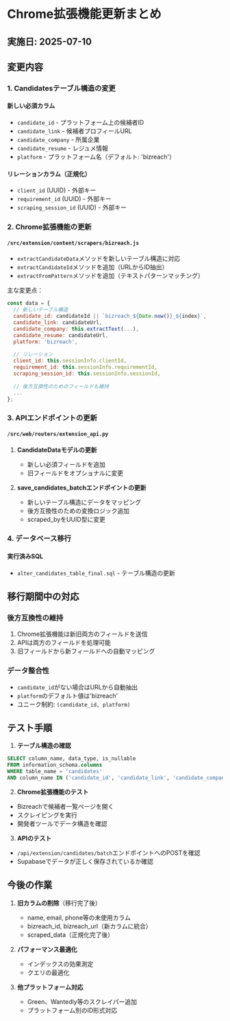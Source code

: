 # Chrome拡張機能更新まとめ

## 実施日: 2025-07-10

## 変更内容

### 1. Candidatesテーブル構造の変更

#### 新しい必須カラム
- `candidate_id` - プラットフォーム上の候補者ID
- `candidate_link` - 候補者プロフィールURL
- `candidate_company` - 所属企業
- `candidate_resume` - レジュメ情報
- `platform` - プラットフォーム名（デフォルト: 'bizreach'）

#### リレーションカラム（正規化）
- `client_id` (UUID) - 外部キー
- `requirement_id` (UUID) - 外部キー
- `scraping_session_id` (UUID) - 外部キー

### 2. Chrome拡張機能の更新

#### `/src/extension/content/scrapers/bizreach.js`
- `extractCandidateData`メソッドを新しいテーブル構造に対応
- `extractCandidateId`メソッドを追加（URLからID抽出）
- `extractFromPattern`メソッドを追加（テキストパターンマッチング）

主な変更点：
```javascript
const data = {
  // 新しいテーブル構造
  candidate_id: candidateId || `bizreach_${Date.now()}_${index}`,
  candidate_link: candidateUrl,
  candidate_company: this.extractText(...),
  candidate_resume: candidateUrl,
  platform: 'bizreach',
  
  // リレーション
  client_id: this.sessionInfo.clientId,
  requirement_id: this.sessionInfo.requirementId,
  scraping_session_id: this.sessionInfo.sessionId,
  
  // 後方互換性のためのフィールドも維持
  ...
};
```

### 3. APIエンドポイントの更新

#### `/src/web/routers/extension_api.py`

1. **CandidateDataモデルの更新**
   - 新しい必須フィールドを追加
   - 旧フィールドをオプショナルに変更

2. **save_candidates_batchエンドポイントの更新**
   - 新しいテーブル構造にデータをマッピング
   - 後方互換性のための変換ロジック追加
   - scraped_byをUUID型に変更

### 4. データベース移行

#### 実行済みSQL
- `alter_candidates_table_final.sql` - テーブル構造の更新

## 移行期間中の対応

### 後方互換性の維持
1. Chrome拡張機能は新旧両方のフィールドを送信
2. APIは両方のフィールドを処理可能
3. 旧フィールドから新フィールドへの自動マッピング

### データ整合性
- `candidate_id`がない場合はURLから自動抽出
- `platform`のデフォルト値は'bizreach'
- ユニーク制約: `(candidate_id, platform)`

## テスト手順

1. **テーブル構造の確認**
```sql
SELECT column_name, data_type, is_nullable
FROM information_schema.columns
WHERE table_name = 'candidates'
AND column_name IN ('candidate_id', 'candidate_link', 'candidate_company', 'candidate_resume');
```

2. **Chrome拡張機能のテスト**
- Bizreachで候補者一覧ページを開く
- スクレイピングを実行
- 開発者ツールでデータ構造を確認

3. **APIのテスト**
- `/api/extension/candidates/batch`エンドポイントへのPOSTを確認
- Supabaseでデータが正しく保存されているか確認

## 今後の作業

1. **旧カラムの削除**（移行完了後）
   - name, email, phone等の未使用カラム
   - bizreach_id, bizreach_url（新カラムに統合）
   - scraped_data（正規化完了後）

2. **パフォーマンス最適化**
   - インデックスの効果測定
   - クエリの最適化

3. **他プラットフォーム対応**
   - Green、Wantedly等のスクレイパー追加
   - プラットフォーム別のID形式対応